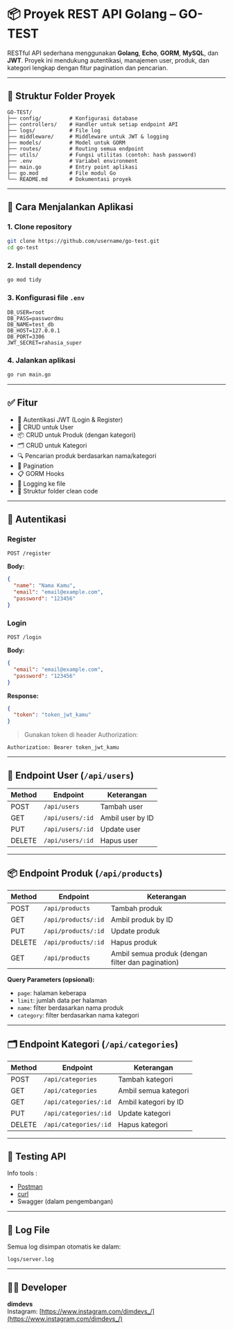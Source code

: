 # 📦 Proyek REST API Golang – GO-TEST

RESTful API sederhana menggunakan **Golang**, **Echo**, **GORM**, **MySQL**, dan **JWT**. Proyek ini mendukung autentikasi, manajemen user, produk, dan kategori lengkap dengan fitur pagination dan pencarian.

---

## 📁 Struktur Folder Proyek

```
GO-TEST/
├── config/         # Konfigurasi database
├── controllers/    # Handler untuk setiap endpoint API
├── logs/           # File log
├── middleware/     # Middleware untuk JWT & logging
├── models/         # Model untuk GORM
├── routes/         # Routing semua endpoint
├── utils/          # Fungsi utilitas (contoh: hash password)
├── .env            # Variabel environment
├── main.go         # Entry point aplikasi
├── go.mod          # File modul Go
└── README.md       # Dokumentasi proyek
```

---

## 🚀 Cara Menjalankan Aplikasi

### 1. Clone repository
```bash
git clone https://github.com/username/go-test.git
cd go-test
```

### 2. Install dependency
```bash
go mod tidy
```

### 3. Konfigurasi file `.env`
```env
DB_USER=root
DB_PASS=passwordmu
DB_NAME=test_db
DB_HOST=127.0.0.1
DB_PORT=3306
JWT_SECRET=rahasia_super
```

### 4. Jalankan aplikasi
```bash
go run main.go
```

---

## ✅ Fitur

- 🔐 Autentikasi JWT (Login & Register)
- 👤 CRUD untuk User
- 📦 CRUD untuk Produk (dengan kategori)
- 🗂️ CRUD untuk Kategori
- 🔍 Pencarian produk berdasarkan nama/kategori
- 📄 Pagination
- 📋 GORM Hooks
- 📝 Logging ke file
- 🧼 Struktur folder clean code

---

## 🔐 Autentikasi

### Register
```http
POST /register
```
**Body:**
```json
{
  "name": "Nama Kamu",
  "email": "email@example.com",
  "password": "123456"
}
```

### Login
```http
POST /login
```
**Body:**
```json
{
  "email": "email@example.com",
  "password": "123456"
}
```

**Response:**
```json
{
  "token": "token_jwt_kamu"
}
```

> Gunakan token di header Authorization:
```
Authorization: Bearer token_jwt_kamu
```

---

## 👥 Endpoint User (`/api/users`)
| Method | Endpoint         | Keterangan         |
|--------|------------------|--------------------|
| POST   | `/api/users`     | Tambah user        |
| GET    | `/api/users/:id` | Ambil user by ID   |
| PUT    | `/api/users/:id` | Update user        |
| DELETE | `/api/users/:id` | Hapus user         |

---

## 📦 Endpoint Produk (`/api/products`)
| Method | Endpoint             | Keterangan                     |
|--------|----------------------|--------------------------------|
| POST   | `/api/products`      | Tambah produk                  |
| GET    | `/api/products/:id`  | Ambil produk by ID             |
| PUT    | `/api/products/:id`  | Update produk                  |
| DELETE | `/api/products/:id`  | Hapus produk                   |
| GET    | `/api/products`      | Ambil semua produk (dengan filter dan pagination) |

**Query Parameters (opsional):**
- `page`: halaman keberapa
- `limit`: jumlah data per halaman
- `name`: filter berdasarkan nama produk
- `category`: filter berdasarkan nama kategori

---

## 🗂️ Endpoint Kategori (`/api/categories`)
| Method | Endpoint               | Keterangan             |
|--------|------------------------|------------------------|
| POST   | `/api/categories`      | Tambah kategori        |
| GET    | `/api/categories`      | Ambil semua kategori   |
| GET    | `/api/categories/:id`  | Ambil kategori by ID   |
| PUT    | `/api/categories/:id`  | Update kategori        |
| DELETE | `/api/categories/:id`  | Hapus kategori         |

---

## 🧪 Testing API

Info tools :
- [Postman](https://www.postman.com/)
- [curl](https://curl.se/)
- Swagger (dalam pengembangan)

---

## 📝 Log File

Semua log disimpan otomatis ke dalam:
```
logs/server.log
```

---

## 👨‍💻 Developer

**dimdevs**  
Instagram: [https://www.instagram.com/dimdevs_/](https://www.instagram.com/dimdevs_/)
